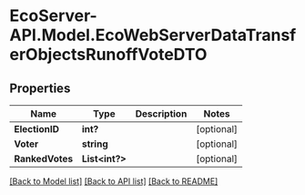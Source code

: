 # EcoServer-API.Model.EcoWebServerDataTransferObjectsRunoffVoteDTO
## Properties

Name | Type | Description | Notes
------------ | ------------- | ------------- | -------------
**ElectionID** | **int?** |  | [optional] 
**Voter** | **string** |  | [optional] 
**RankedVotes** | **List&lt;int?&gt;** |  | [optional] 

[[Back to Model list]](../README.md#documentation-for-models) [[Back to API list]](../README.md#documentation-for-api-endpoints) [[Back to README]](../README.md)

